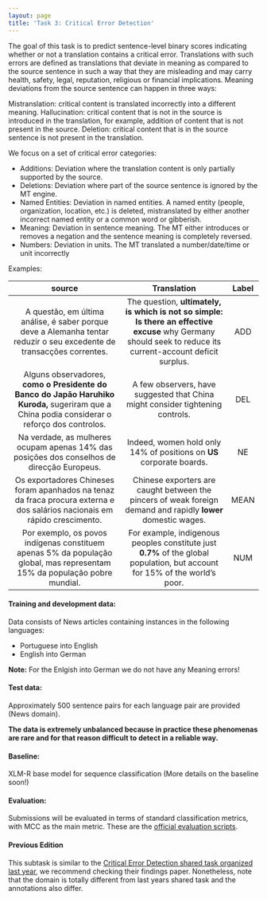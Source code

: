 ```yaml
---
layout: page
title: 'Task 3: Critical Error Detection'
---
```


The goal of this task is to predict sentence-level binary scores indicating whether or not a translation contains a critical error. Translations with such errors are defined as translations that deviate in meaning as compared to the source sentence in such a way that they are misleading and may carry health, safety, legal, reputation, religious or financial implications. Meaning deviations from the source sentence can happen in three ways:

Mistranslation: critical content is translated incorrectly into a different meaning.
Hallucination: critical content that is not in the source is introduced in the translation, for example, addition of content that is not present in the source.
Deletion: critical content that is in the source sentence is not present in the translation.


We focus on a set of critical error categories:

- Additions: Deviation where the translation content is only partially supported by the source.
- Deletions: Deviation where part of the source sentence is ignored by the MT engine. 
- Named Entities: Deviation in named entities. A named entity (people, organization, location, etc.) is deleted, mistranslated by either another incorrect named entity or a common word or gibberish.
- Meaning: Deviation in sentence meaning. The MT either introduces or removes a negation and the sentence meaning is completely reversed.
- Numbers: Deviation in units. The MT translated a number/date/time or unit incorrectly

Examples:

| source | Translation | Label |
| :----: |  :--------: |  :---: |
| A questão, em última análise, é saber porque deve a Alemanha tentar reduzir o seu excedente de transacções correntes. | The question, **ultimately, is which is not so simple: Is there an effective excuse** why Germany should seek to reduce its current-account deficit surplus. | ADD |
| Alguns observadores, **como o Presidente do Banco do Japão Haruhiko Kuroda,** sugeriram que a China podia considerar o reforço dos controlos. | A few observers, have suggested that China might consider tightening controls. | DEL |
| Na verdade, as mulheres ocupam apenas 14% das posições dos conselhos de direcção Europeus. | Indeed, women hold only 14% of positions on **US** corporate boards. | NE |
| Os exportadores Chineses foram apanhados na tenaz da fraca procura externa e dos salários nacionais em rápido crescimento. | Chinese exporters are caught between the pincers of weak foreign demand and rapidly **lower** domestic wages. | MEAN |
| Por exemplo, os povos indígenas constituem apenas 5% da população global, mas representam 15% da população pobre mundial. | For example, indigenous peoples constitute just **0.7%** of the global population, but account for 15% of the world’s poor. | NUM | 

#### Training and development data:
Data consists of News articles containing instances in the following languages:
- Portuguese into English
- English into German

**Note:** For the Enlgish into German we do not have any Meaning errors!

#### Test data: 
Approximately 500 sentence pairs for each language pair are provided (News domain).


**The data is extremely unbalanced because in practice these phenomenas are rare and for that reason difficult to detect in a reliable way.**

#### Baseline: 
XLM-R base model for sequence classification (More details on the baseline soon!)

#### Evaluation: 
Submissions will be evaluated in terms of standard classification metrics, with MCC as the main metric. These are the [official evaluation scripts](https://github.com/sheffieldnlp/qe-eval-scripts/blob/master/wmt21/sent_evaluate_CED.py).


#### Previous Edition
This subtask is similar to the [Critical Error Detection shared task organized last year](https://www.statmt.org/wmt21/quality-estimation-task.html), we recommend checking their findings paper. Nonetheless, note that the domain is totally different from last years shared task and the annotations also differ.
